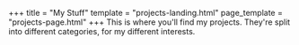+++
title = "My Stuff"
template = "projects-landing.html"
page_template = "projects-page.html"
+++
This is where you'll find my projects. They're split into different categories, for my different interests. 
